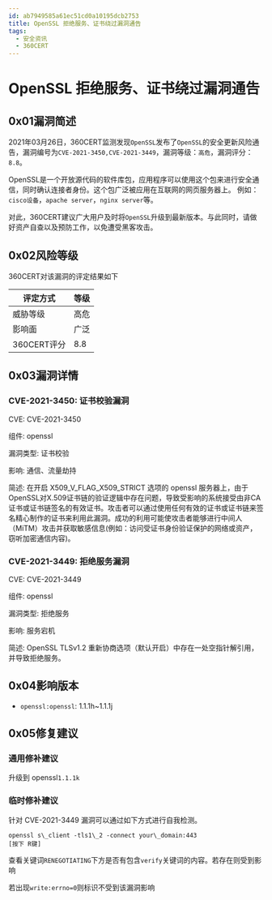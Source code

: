 ```yaml
---
id: ab7949585a61ec51cd0a10195dcb2753
title: OpenSSL 拒绝服务、证书绕过漏洞通告
tags: 
  - 安全资讯
  - 360CERT
---
```


# OpenSSL 拒绝服务、证书绕过漏洞通告

0x01漏洞简述
--------


2021年03月26日，360CERT监测发现`OpenSSL`发布了`OpenSSL`的安全更新风险通告，漏洞编号为`CVE-2021-3450,CVE-2021-3449`，漏洞等级：`高危`，漏洞评分：`8.8`。

OpenSSL是一个开放源代码的软件库包，应用程序可以使用这个包来进行安全通信，同时确认连接者身份。这个包广泛被应用在互联网的网页服务器上。 例如：`cisco设备`，`apache server`，`nginx server`等。

对此，360CERT建议广大用户及时将`OpenSSL`升级到最新版本。与此同时，请做好资产自查以及预防工作，以免遭受黑客攻击。

0x02风险等级
--------

360CERT对该漏洞的评定结果如下



| 评定方式 | 等级 |
| --- | --- |
| 威胁等级 | 高危 |
| 影响面 | 广泛 |
| 360CERT评分 | 8.8 |

0x03漏洞详情
--------

### CVE-2021-3450: 证书校验漏洞

CVE: CVE-2021-3450

组件: openssl

漏洞类型: 证书校验

影响: 通信、流量劫持

简述: 在开启 X509\_V\_FLAG\_X509\_STRICT 选项的 openssl 服务器上，由于OpenSSL对X.509证书链的验证逻辑中存在问题，导致受影响的系统接受由非CA证书或证书链签名的有效证书。攻击者可以通过使用任何有效的证书或证书链来签名精心制作的证书来利用此漏洞。成功的利用可能使攻击者能够进行中间人（MiTM）攻击并获取敏感信息(例如：访问受证书身份验证保护的网络或资产，窃听加密通信内容)。

### CVE-2021-3449: 拒绝服务漏洞

CVE: CVE-2021-3449

组件: openssl

漏洞类型: 拒绝服务

影响: 服务宕机

简述: OpenSSL TLSv1.2 重新协商选项（默认开启）中存在一处空指针解引用，并导致拒绝服务。

0x04影响版本
--------

- `openssl:openssl`: 1.1.1h~1.1.1j

0x05修复建议
--------

### 通用修补建议

升级到 openssl`1.1.1k`

### 临时修补建议

针对 CVE-2021-3449 漏洞可以通过如下方式进行自我检测。


```
openssl s\_client -tls1\_2 -connect your\_domain:443
[按下 R键]

```
查看关键词`RENEGOTIATING`下方是否有包含`verify`关键词的内容。若存在则受到影响

若出现`write:errno=0`则标识不受到该漏洞影响

